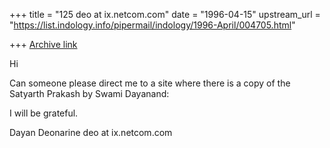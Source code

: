 +++
title = "125 deo at ix.netcom.com"
date = "1996-04-15"
upstream_url = "https://list.indology.info/pipermail/indology/1996-April/004705.html"

+++
[Archive link](https://list.indology.info/pipermail/indology/1996-April/004705.html)

Hi 

Can someone please direct me to a site where there is  a copy of the 
Satyarth Prakash by Swami Dayanand:

I will be grateful.

Dayan Deonarine
deo at ix.netcom.com




